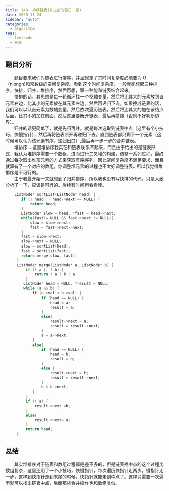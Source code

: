 ```yaml
---
title: 148. 排序链表(补之前的每日一题)
date: 2020-11-24
sidebar: "auto"
categories:
  - algorithm
tags:
  - leetcode
  - 链表
---
```


## 题目分析

&emsp;&emsp;题目要求我们对链表进行排序，并且规定了其时间复杂度必须要为 O（nlongn)和常数级的空间复杂度。看到这个时间复杂度，一般就能想起三种排序，快排，归并，堆排序，然后再想，哪一种能和链表结合起来。  
&emsp;&emsp;快排的话，其思想是每一轮循环找一个枢轴变量，然后将比其大的元素放到该元素右边，比其小的元素放在其元素左边，然后再递归下去。如果换成链表的话，我们可以以队首元素为数轴变量，然后依次遍历链表，然后将比其大的加在该结点后面，比其小的加在前面，然后这里要断开链表，最后再拼接（否则不好判断边界）。  
&emsp;&emsp;归并的话更简单了，就是先归再并。就是每次选取到链表中点（这里有个小技巧，快慢指针），然后再将链表断开再递归下去，直到链表都只剩下一个元素（这时候可以认为该元素有序，递归出口）,最后再一步一步的合并链表。  
&emsp;&emsp;堆排序....这里堆排序我实在和链表联系不起来，而且由于给出的是链表形式，我认为堆排序需要一个数组，进而进行二叉堆的构建，调整一系列过程，最终通过每次取出堆顶元素的方式来获取有序序列。因此空间复杂度不满足要求，而且就算有了一个对应的数组，你调整堆元素的过程也不太好调整链表...所以我觉得堆排序是不可行的。  
&emsp;&emsp;由于我最开始一来就想到了归并排序，所以我也没有写快排的代码，只是大致分析了一下，应该是可行的。后续有时间再看看哇。

```cpp 链表堆排序代码
    ListNode* sortList(ListNode* head) {
       if (! head || head->next == NULL) {
           return head;
       }
       ListNode* slow = head, *fast = head->next;
       while(fast!= NULL && fast->next != NULL){
           slow = slow->next;
           fast = fast->next->next;
       }
       fast = slow->next;
       slow->next = NULL;
       slow = sortList(head);
       fast = sortList(fast);
       return merge(slow, fast);
     }
     ListNode* merge(ListNode* a, ListNode* b) {
         if (! a || ! b) {
             return ! a ? b : a;
         }
        ListNode* head = NULL, *result = NULL;
        while (a && b) {
            if (a->val < b->val) {
                if (head == NULL) {
                    head = a;
                    result = a;
                }
                else{
                    result->next = a;
                    result = result->next;
                }
                a = a->next;
            }
            else{
                if (head == NULL) {
                    head = b;
                    result = b;
                }
                else {
                    result->next = b;
                    result = result->next;
                }
                b = b->next;
            }
         }
         if (! a) {
             result->next =b;
         }
         else{
             result->next= a;
         }
         return head;
     }
```

## 总结

&emsp;&emsp;其实堆排序对于链表和数组过程都是差不多的，但是链表找中点的这个过程比数组复杂，这里还用了一个小技巧，快慢指针，每次遍历快指针走两步，慢指针走一步，这样到快指针走到末尾的时候，快指针就能走到中点了。这样只需要一次遍历就可以找出链表中点，后面那些合并操作也和数组类似。
